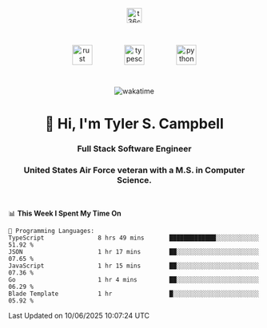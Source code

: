 <p align="center">
<a href="https://www.linkedin.com/in/t36campbell" target="blank"><img align="center" src="https://ik.imagekit.io/t36campbell/Portfolio/linkedin.png.original_m8bbGgPh6.png" alt="t36campbell" height="30" width="30" /></a>
</p>
<p align="center">
    <img src="https://rustacean.net/assets/rustacean-orig-noshadow.svg" alt="rust" width="40" height="40" style="margin: 6%;" />
    <img src="https://cdn.worldvectorlogo.com/logos/typescript.svg" alt="typescript" width="40" height="40" style="margin: 6%;" />
    <img src="https://cdn.worldvectorlogo.com/logos/python-5.svg" alt="python" width="40" height="40" style="margin: 6%;" />
</p>
<div align="center">
  
  ![wakatime](https://wakatime.com/badge/user/738aac7f-8868-4bc3-a1df-4c36703ee4b6.svg)
  
</div>

<h1 align="center">👋 Hi, I'm Tyler S. Campbell</h1>
<h3 align="center">Full Stack Software Engineer</h3>
<h3 align="center">United States Air Force veteran with a M.S. in Computer Science.</h3>
<br>

<!--START_SECTION:waka-->
📊 **This Week I Spent My Time On** 

```text
💬 Programming Languages: 
TypeScript               8 hrs 49 mins       █████████████░░░░░░░░░░░░   51.92 % 
JSON                     1 hr 17 mins        ██░░░░░░░░░░░░░░░░░░░░░░░   07.65 % 
JavaScript               1 hr 15 mins        ██░░░░░░░░░░░░░░░░░░░░░░░   07.36 % 
Go                       1 hr 4 mins         ██░░░░░░░░░░░░░░░░░░░░░░░   06.29 % 
Blade Template           1 hr                █░░░░░░░░░░░░░░░░░░░░░░░░   05.92 % 
```


 Last Updated on 10/06/2025 10:07:24 UTC
<!--END_SECTION:waka-->
